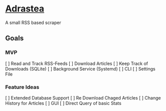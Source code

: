 # [Adrastea](https://solarsystem.nasa.gov/moons/jupiter-moons/adrastea/in-depth/)

A small RSS based scraper

## Goals

### MVP
[ ] Read and Track RSS-Feeds
[ ] Download Articles
[ ] Keep Track of Downloads (SQLite)
[ ] Background Service (Systemd)
[ ] CLI
[ ] Settings File

### Feature Ideas
[ ] Extended Database Support
[ ] Re Download Chaged Articles
[ ] Change History for Articles
[ ] GUI
[ ] Direct Query of basic Stats
